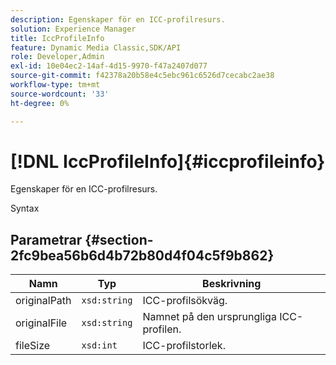 ```yaml
---
description: Egenskaper för en ICC-profilresurs.
solution: Experience Manager
title: IccProfileInfo
feature: Dynamic Media Classic,SDK/API
role: Developer,Admin
exl-id: 10e04ec2-14af-4d15-9970-f47a2407d077
source-git-commit: f42378a20b58e4c5ebc961c6526d7cecabc2ae38
workflow-type: tm+mt
source-wordcount: '33'
ht-degree: 0%

---
```


# [!DNL IccProfileInfo]{#iccprofileinfo}

Egenskaper för en ICC-profilresurs.

Syntax

## Parametrar {#section-2fc9bea56b6d4b72b80d4f04c5f9b862}

| Namn | Typ | Beskrivning |
|---|---|---|
| originalPath | `xsd:string` | ICC-profilsökväg. |
| originalFile | `xsd:string` | Namnet på den ursprungliga ICC-profilen. |
| fileSize | `xsd:int` | ICC-profilstorlek. |
